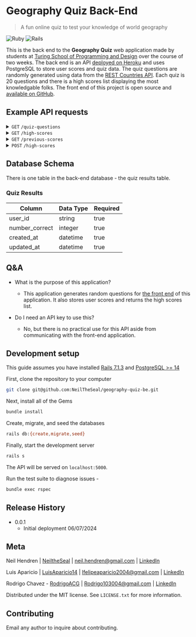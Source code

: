 # Geography Quiz Back-End
> A fun online quiz to test your knowledge of world geography

![Ruby][ruby-image]
![Rails][rails-image]

This is the back end to the **Geography Quiz** web application made by students at [Turing School of Programming and Design](https://turing.edu) over the course of two weeks. The back end is an API [deployed on Heroku](https://ancient-plains-68209-663b50393b93.herokuapp.com/api/v0) and uses PostgreSQL to store user scores and quiz data. The quiz questions are randomly generated using data from the [REST Countries API](https://restcountries.com). Each quiz is 20 questions and there is a high scores list displaying the most knowledgable folks. The front end of this project is open source and [available on GitHub](https://github.com/NeilTheSeal/geography-quiz-fe).

## Example API requests

<details>
 <summary><code>GET</code> <code>/quiz-questions</code></summary>


##### Parameters

> | name      |  type     | data type               | description                                                           |
> |-----------|-----------|-------------------------|-----------------------------------------------------------------------|
> | None      |  N/A | N/A   | N/A  |

##### Headers

> | name      |  type     | data type               | description                                                           |
> |-----------|-----------|-------------------------|-----------------------------------------------------------------------|
> | accept      |  optional | string   | application/json  |

##### Responses

> | http code     | content-type                      | response                                                            |
> |---------------|-----------------------------------|---------------------------------------------------------------------|
> | `200`         | `application/json`        | `{"data": [{"id":"0","type":"questions","attributes":{"question":"...","correct_answer":"...","options":["..."],"image": false}}, ...]}`                                |

##### Example cURL

> ```javascript
>  curl -X GET -H "accept: application/json" "https://ancient-plains-68209-663b50393b93.herokuapp.com/api/v0/quiz-questions"
> ```
</details>

<details>
 <summary><code>GET</code> <code>/high-scores</code></summary>


##### Parameters

> | name      |  type     | data type               | description                                                           |
> |-----------|-----------|-------------------------|-----------------------------------------------------------------------|
> | None      |  N/A | N/A   | N/A  |

##### Headers

> | name      |  type     | data type               | description                                                           |
> |-----------|-----------|-------------------------|-----------------------------------------------------------------------|
> | accept      |  optional | string   | application/json  |

##### Responses

> | http code     | content-type                      | response                                                            |
> |---------------|-----------------------------------|---------------------------------------------------------------------|
> | `200`         | `application/json`        | `{"data":[{"id":"1","type":"high_scores","attributes":{"user_id":"...","number_correct":15,"created_at":"2024-06-06T00:00:00Z"}}, ...]}`                                |
> | `304`         | `application/json`        | `(same as above)`                                |

##### Example cURL

> ```javascript
>  curl -X GET -H "accept: application/json" "https://ancient-plains-68209-663b50393b93.herokuapp.com/api/v0/high-scores"
> ```
</details>

<details>
 <summary><code>GET</code> <code>/previous-scores</code></summary>


##### Parameters

> | name      |  type     | data type               | description                                                           |
> |-----------|-----------|-------------------------|-----------------------------------------------------------------------|
> | user_id      |  required | string   | the user id as recorded in the front-end database  |

##### Headers

> | name      |  type     | data type               | description                                                           |
> |-----------|-----------|-------------------------|-----------------------------------------------------------------------|
> | accept      |  optional | string   | application/json  |

##### Responses

> | http code     | content-type                      | response                                                            |
> |---------------|-----------------------------------|---------------------------------------------------------------------|
> | `200`         | `application/json`        | `{"data":[{"id":"1","type":"high_scores","attributes":{"user_id":"...","number_correct":15,"created_at":"2024-06-06T00:00:00Z"}}, ...]}`                                |
> | `304`         | `application/json`        | `(same as above)`                                |                            |

##### Example cURL

> ```javascript
>  curl -X GET -H "accept: application/json" "https://ancient-plains-68209-663b50393b93.herokuapp.com/api/v0/previous-scores?user_id=0123456789"
> ```
</details>

<details>
 <summary><code>POST</code> <code>/high-scores</code></summary>


##### Parameters

> | name      |  type     | data type               | description                                                           |
> |-----------|-----------|-------------------------|-----------------------------------------------------------------------|
> | user_id      |  required | string   | the user id as recorded in the front-end database  |
> | number_correct     |  required | integer   | the number of questions that were correct on the quiz  |

##### Headers

> | name      |  type     | data type               | description                                                           |
> |-----------|-----------|-------------------------|-----------------------------------------------------------------------|
> | accept      |  optional | string   | application/json  |

##### Responses

> | http code     | content-type                      | response                                                            |
> |---------------|-----------------------------------|---------------------------------------------------------------------|
> | `302`         | `none`        | `(redirect to user dashboard or home page)`                                |                              |
> | `403`         | `json`        | `{"errors":["You are not authorized to submit a quiz result"]}             |                              |

##### Example cURL

> ```javascript
>  curl -X POST -H "accept: application/json" "https://ancient-plains-68209-663b50393b93.herokuapp.com/api/v0/high-scores?user_id=0123456789&number_correct=5"
> ```
</details>

## Database Schema

There is one table in the back-end database - the quiz results table.

### Quiz Results

| Column         | Data Type |  Required  |
|----------------|-----------|------------|
| user_id        | string    |     true   |
| number_correct | integer   |     true   |
| created_at     | datetime  |     true   |
| updated_at     | datetime  |     true   |

## Q&A

- What is the purpose of this application?
  - This application generates random questions for [the front end](https://github.com/NeilTheSeal/geography-quiz-fe) of this application. It also stores user scores and returns the high scores list.

- Do I need an API key to use this?
  - No, but there is no practical use for this API aside from communicating with the front-end application.

## Development setup

This guide assumes you have installed [Rails 7.1.3](https://guides.rubyonrails.org/v7.1/getting_started.html) and [PostgreSQL >= 14](https://www.postgresql.org/download/)

First, clone the repository to your computer

```sh
git clone git@github.com:NeilTheSeal/geography-quiz-be.git
```

Next, install all of the Gems

```sh
bundle install
```

Create, migrate, and seed the databases

```sh
rails db:{create,migrate,seed}
```

Finally, start the development server

```sh
rails s
```

The API will be served on `localhost:5000`.

Run the test suite to diagnose issues -

```sh
bundle exec rspec
```

## Release History

* 0.0.1
    * Initial deployment 06/07/2024

## Meta

Neil Hendren | [NeiltheSeal](https://github.com/NeiltheSeal) | neil.hendren@gmail.com | [LinkedIn](https://www.linkedin.com/in/neilhendren/)

Luis Aparicio | [LuisAparicio14](https://github.com/luisaparicio14) | lfelipeaparicio2004@gmail.com | [LinkedIn](https://www.linkedin.com/in/luis-aparicio14/)

Rodrigo Chavez - [RodrigoACG](https://github.com/RodrigoACG) | Rodrigo103004@gmail.com | [LinkedIn](http://www.linkedin.com/in/rodrigo-chavez1)

Distributed under the MIT license. See ``LICENSE.txt`` for more information.

## Contributing

Email any author to inquire about contributing.

<!-- Markdown link & img dfn's -->
[ruby-image]: https://img.shields.io/badge/Ruby-CC342D?style=for-the-badge&logo=ruby&logoColor=white
[rails-image]: https://img.shields.io/badge/Ruby_on_Rails-CC0000?style=for-the-badge&logo=ruby-on-rails&logoColor=white

